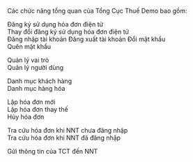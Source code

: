 Các chức năng tổng quan của Tổng Cục Thuế Demo bao gồm:

<!-- QUẢN LÝ TÀI KHOẢN -->

Đăng ký sử dụng hóa đơn điện tử  
Thay đổi đăng ký sử dụng hóa đơn điện tử  
Đăng nhập tài khoản
Đăng xuất tài khoản
Đổi mật khẩu  
Quên mật khẩu

<!-- QUẢN LÝ HỆ THỐNG -->

Quản lý vai trò  
Quản lý người dùng

<!-- QUẢN LÝ DANH MỤC -->

Danh mục khách hàng  
Danh mục hàng hóa

<!-- QUẢN LÝ HÓA ĐƠN ĐIỆN TỬ -->

Lập hóa đơn mới  
Lập hóa đơn thay thế  
Hủy hóa đơn

<!-- TRA CỨU HÓA ĐƠN -->

Tra cứu hóa đơn khi NNT chưa đăng nhập  
Tra cứu hóa đơn khi NNT đã đăng nhập

<!-- GỬI PHẢN HỒI QUA THƯ ĐIỆN TỬ -->

Gửi thông tin của TCT đến NNT
